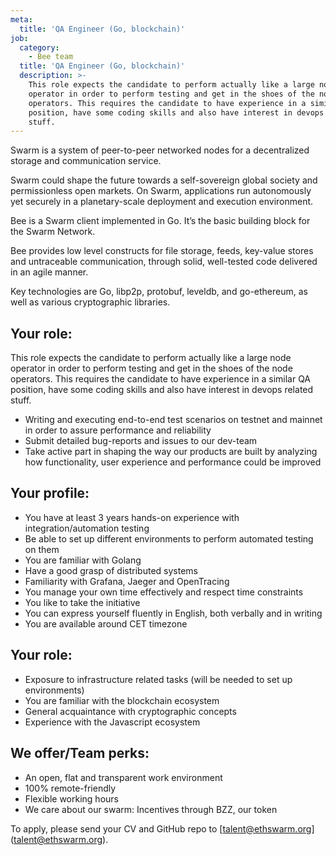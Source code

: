 ```yaml
---
meta:
  title: 'QA Engineer (Go, blockchain)'
job:
  category:
    - Bee team
  title: 'QA Engineer (Go, blockchain)'
  description: >-
    This role expects the candidate to perform actually like a large node
    operator in order to perform testing and get in the shoes of the node
    operators. This requires the candidate to have experience in a similar QA
    position, have some coding skills and also have interest in devops related
    stuff.
---
```


Swarm is a system of peer-to-peer networked nodes for a decentralized storage and communication service. 

Swarm could shape the future towards a self-sovereign global society and permissionless open markets. On Swarm, applications run autonomously yet securely in a planetary-scale deployment and execution environment.

Bee is a Swarm client implemented in Go. It’s the basic building block for the Swarm Network. 

Bee provides low level constructs for file storage, feeds, key-value stores and untraceable communication, through solid, well-tested code delivered in an agile manner.

Key technologies are Go, libp2p, protobuf, leveldb, and go-ethereum, as well as various cryptographic libraries. 

## Your role:

This role expects the candidate to perform actually like a large node operator in order to perform testing and get in the shoes of the node operators. This requires the candidate to have experience in a similar QA position, have some coding skills and also have interest in devops related stuff.

* Writing and executing end-to-end test scenarios on testnet and mainnet in order to assure performance and reliability
* Submit detailed bug-reports and issues to our dev-team
* Take active part in shaping the way our products are built by analyzing how functionality, user experience and performance could be improved

## Your profile:

* You have at least 3 years hands-on experience with integration/automation testing
* Be able to set up different environments to perform automated testing on them
* You are familiar with Golang
* Have a good grasp of distributed systems
* Familiarity with Grafana, Jaeger and OpenTracing
* You manage your own time effectively and respect time constraints
* You like to take the initiative
* You can express yourself fluently in English, both verbally and in writing
* You are available around CET timezone

## Your role:

* Exposure to infrastructure related tasks (will be needed to set up environments)
* You are familiar with the blockchain ecosystem
* General acquaintance with cryptographic concepts
* Experience with the Javascript ecosystem

## We offer/Team perks:

* An open, flat and transparent work environment
* 100% remote-friendly
* Flexible working hours
* We care about our swarm: Incentives through BZZ, our token

To apply, please send your CV and GitHub repo to \[talent@ethswarm.org]\(talent@ethswarm.org).
